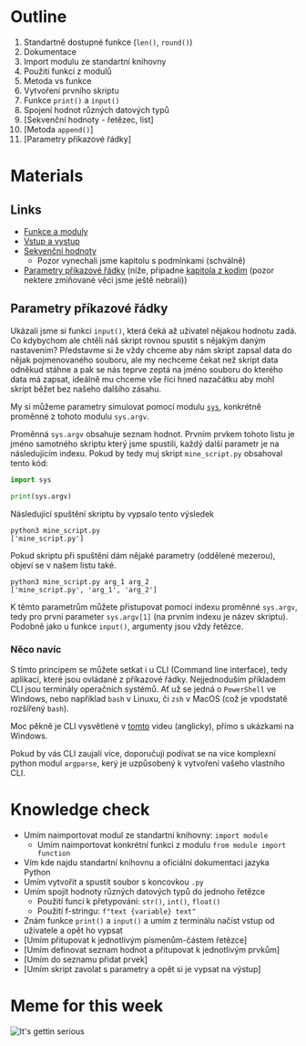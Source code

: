 # Outline

1. Standartně dostupné funkce (`len()`, `round()`)
2. Dokumentace
3. Import modulu ze standartní knihovny
4. Použití funkcí z modulů
5. Metoda vs funkce
6. Vytvoření prvního skriptu
7. Funkce `print()` a `input()`
8. Spojení hodnot různých datových typů
9. [Sekvenční hodnoty - řetězec, list]
10. [Metoda `append()`]
11. [Parametry příkazové řádky]

# Materials

## Links

- [Funkce a moduly](https://kodim.cz/czechitas/uvod-do-progr/prvni-krucky/funkce-moduly)
- [Vstup a vystup](https://kodim.cz/czechitas/uvod-do-progr/prvni-krucky/vstup-vystup)
- [Sekvenční hodnoty](https://kodim.cz/czechitas/uvod-do-progr/prvni-krucky/sekvence)
  - Pozor vynechali jsme kapitolu s podmínkami (schválně)
- [Parametry příkazové řádky](#parametry-příkazové-řádky) (níže, případne [kapitola z kodim](https://kodim.cz/czechitas/python-data/zaklady-programovani/prvni-programy/#parametry-prikazove-radky) (pozor nektere zmiňované věci jsme ještě nebrali))

## Parametry příkazové řádky

Ukázali jsme si funkci `input()`, která čeká až uživatel nějakou hodnotu zadá. Co kdybychom ale chtěli náš skript rovnou spustit s nějakým daným nastavením? Představme si že vždy chceme aby nám skript zapsal data do nějak pojmenovaného souboru, ale my nechceme čekat než skript data odněkud stáhne a pak se nás teprve zeptá na jméno souboru do kterého data má zapsat, ideálně mu chceme vše říci hned nazačátku aby mohl skript běžet bez našeho dalšího zásahu.

My si můžeme parametry simulovat pomocí modulu [`sys`](https://docs.python.org/3/library/sys.html#sys.argv), konkrétně proměnné z tohoto modulu `sys.argv`.

Proměnná `sys.argv` obsahuje seznam hodnot. Prvním prvkem tohoto listu je jméno samotného skriptu který jsme spustili, každý další parametr je na následujícím indexu. Pokud by tedy muj skript `mine_script.py` obsahoval tento kód:

```py
import sys

print(sys.argv)
```
Následující spuštění skriptu by vypsalo tento výsledek

```
python3 mine_script.py
['mine_script.py']
```
Pokud skriptu při spuštění dám nějaké parametry (oddělené mezerou), objeví se v našem listu také.
```
python3 mine_script.py arg_1 arg_2
['mine_script.py', 'arg_1', 'arg_2']
```
K těmto parametrům můžete přistupovat pomocí indexu proměnné `sys.argv`, tedy pro první parameter `sys.argv[1]` (na prvním indexu je název skriptu). Podobně jako u funkce `input()`, argumenty jsou vždy řetězce.

### Něco navíc

S tímto principem se můžete setkat i u CLI (Command line interface), tedy aplikací, které jsou ovládané z příkazové řádky. Nejjednoduším příkladem CLI jsou terminály operačních systémů. Ať už se jedná o `PowerShell` ve Windows, nebo například `bash` v Linuxu, či `zsh` v MacOS (což je vpodstatě rozšířený `bash`).

Moc pěkně je CLI vysvětlené v [tomto](https://youtu.be/mUXVBMhr7Xg) videu (anglicky), přímo s ukázkami na Windows.

Pokud by vás CLI zaujali více, doporučuji podívat se na více komplexní python modul `argparse`, kerý je uzpůsobený k vytvoření vašeho vlastního CLI.

# Knowledge check

- Umím naimportovat modul ze standartní knihovny: `import module`
  - Umím naimportovat konkrétní funkci z modulu `from module import function`
- Vím kde najdu standartní knihovnu a oficiální dokumentaci jazyka Python
- Umím vytvořit a spustit soubor s koncovkou `.py`
- Umím spojit hodnoty různých datových typů do jednoho řetězce
  - Použití funcí k přetypování: `str()`, `int()`, `float()`
  - Použití f-stringu: `f"text {variable} text"`
- Znám funkce `print()` a `input()` a umím z terminálu načíst vstup od uživatele a opět ho vypsat
- [Umím přitupovat k jednotlivým písmenům-částem řetězce]
- [Umím definovat seznam hodnot a přitupovat k jednotlivým prvkům]
- [Umím do seznamu přidat prvek]
- [Umím skript zavolat s parametry a opět si je vypsat na výstup]


# Meme for this week

![It's gettin serious](https://memegenerator.net/img/instances/71420730.jpg)
